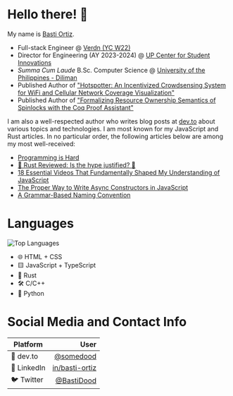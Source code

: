 # Hello there! 👋

My name is [Basti Ortiz](https://bastidood.dev/).

* Full-stack Engineer @ [Verdn (YC W22)](https://verdn.com/)
* Director for Engineering (AY 2023-2024) @ [UP Center for Student Innovations](https://up-csi.org/)
* _Summa Cum Laude_ B.Sc. Computer Science @ [University of the Philippines - Diliman](https://upd.edu.ph/)
* Published Author of ["Hotspotter: An Incentivized Crowdsensing System for WiFi and Cellular Network Coverage Visualization"](https://doi.org/10.1109/APCC62576.2024.10767933)
* Published Author of ["Formalizing Resource Ownership Semantics of Spinlocks with the Coq Proof Assistant"](https://www.atlantis-press.com/proceedings/wctp-24/126010274)

I am also a well-respected author who writes blog posts at [dev.to](https://dev.to/somedood) about various topics and technologies. I am most known for my JavaScript and Rust articles. In no particular order, the following articles below are among my most well-received:

* [Programming is Hard](https://dev.to/somedood/programming-is-hard-2p87)
* [🦀 Rust Reviewed: Is the hype justified? 🦀](https://dev.to/somedood/rust-reviewed-is-the-hype-justified-1pa1)
* [18 Essential Videos That Fundamentally Shaped My Understanding of JavaScript](https://dev.to/somedood/18-essential-videos-that-fundamentally-shaped-my-understanding-of-javascript-3ib)
* [The Proper Way to Write Async Constructors in JavaScript](https://dev.to/somedood/the-proper-way-to-write-async-constructors-in-javascript-1o8c)
* [A Grammar-Based Naming Convention](https://dev.to/somedood/a-grammar-based-naming-convention-13jf)

# Languages

![Top Languages](https://github-readme-stats.vercel.app/api/top-langs/?username=BastiDood&theme=github_dark&layout=compact)

* 🌐 HTML + CSS
* 🟨 JavaScript + TypeScript
* 🦀 Rust
* 🛠 C/C++
* 🐍 Python

# Social Media and Contact Info

| **Platform** |                                                  **User** |
| ------------ | --------------------------------------------------------: |
| 🌱 dev.to    |                      [@somedood](https://dev.to/somedood) |
| 🏢 LinkedIn  | [in/basti-ortiz](https://www.linkedin.com/in/basti-ortiz) |
| 🐦 Twitter   |               [@BastiDood](https://twitter.com/BastiDood) |
